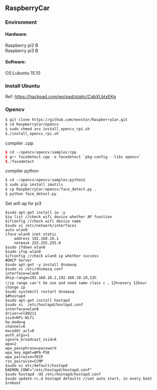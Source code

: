 ## RaspberryCar
### Environment
#### Hardware:
Raspberry pi2 B <br />
Raspberry pi3 B
#### Software:
OS:Lubuntu 15.10

### Install Ubuntu
Ref:
https://hackpad.com/ep/pad/static/CqbXLbtxEKg
### Opencv
```sh
$ git clone https://github.com/nexstar/RaspberryCar.git
$ cd RaspberryCar/opencv 
$ sudo chmod a+x install_opencv_rpi.sh
$./install_opencv_rpi.sh
```
compiler .cpp
```cpp
$ cd ~/opencv/opencv/samples/cpp
$ g++ facedetect.cpp -o facedetect `pkg-config --libs opencv` 
$./facedetect
```
compiler python
``` .py
$ cd ~/opencv/opencv/samples/python2
$ sudo pip install imutils
$ cp RaspberryCar/opencv/face_detect.py .
$ python face_detect.py
```
Set wifi ap for pi3

``` wifi
$sudo apt-get install iw -y
$iw list //check wifi device whether AP function
$ifconfig //check wifi device name
$sudo vi /etc/network/interfaces
auto wlan0
iface wlan0 inet static 
    address 192.168.10.1
    netmask 255.255.255.0
$sudo ifdown wlan0
$sudo ifup wlan0
$ifconfig //check wlan0 ip whether success
#DHCP Server
$sudo apt-get -y install dnsmasq
$sudo vi /etc/dnsmasq.conf
interface=wlan0
dhcp-range=192.168.10.2,192.168.10.10,12h 
//ip range can't be use and need same class c ，12h=every 12hour change ip
$sudo systemctl restart dnsmasq
$#hostapd
$sudo apt-get install hostapd
$sudo vi  /etc/hostapd/hostapd.conf
interface=wlan0
driver=nl80211
ssid=RPi-Wifi
hw_mode=g
channel=6
macaddr_acl=0
auth_algs=1
ignore_broadcast_ssid=0
wpa=2
wpa_passphrase=password
wpa_key_mgmt=WPA-PSK
wpa_pairwise=TKIP
rsn_pairwise=CCMP
$sudo vi etc/default/hostapd
DAEMON_CONF="/etc/hostapd/hostapd.conf"
$sudo hostapd -dd /etc/hostapd/hostapd.conf
$sudo update-rc.d hostapd defaults //set auto start, in every boot
$reboot
```

